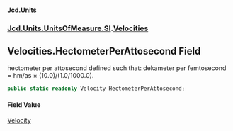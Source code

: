 #### [Jcd.Units](index 'index')
### [Jcd.Units.UnitsOfMeasure.SI](Jcd.Units.UnitsOfMeasure.SI 'Jcd.Units.UnitsOfMeasure.SI').[Velocities](Velocities 'Jcd.Units.UnitsOfMeasure.SI.Velocities')

## Velocities.HectometerPerAttosecond Field

hectometer per attosecond defined such that: dekameter per femtosecond = hm/as × (10.0)/(1.0/1000.0).

```csharp
public static readonly Velocity HectometerPerAttosecond;
```

#### Field Value
[Velocity](Velocity 'Jcd.Units.UnitTypes.Velocity')